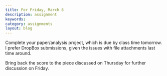 ```yaml
---
title: For Friday, March 8
description: assignment
keywords: 
category: assignments
layout: blog
---
```


Complete your paper/analysis project, which is due by class time tomorrow. I prefer DropBox submissions, given the issues with file attachments last time around.

Bring back the score to the piece discussed on Thursday for further discussion on Friday.